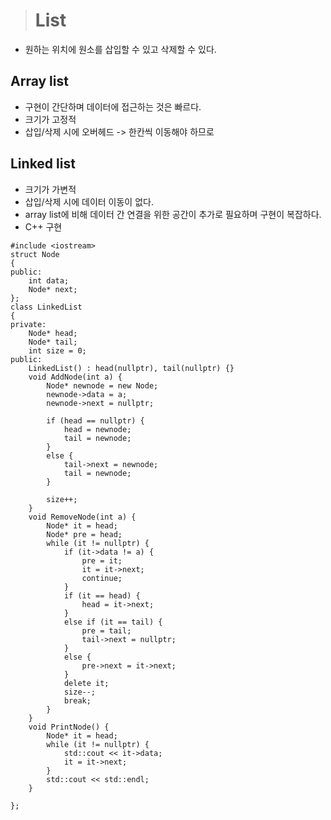 > # List
* 원하는 위치에 원소를 삽입할 수 있고 삭제할 수 있다.
## Array list
* 구현이 간단하며 데이터에 접근하는 것은 빠르다.
* 크기가 고정적
* 삽입/삭제 시에 오버헤드 -> 한칸씩 이동해야 하므로
## Linked list
* 크기가 가변적
* 삽입/삭제 시에 데이터 이동이 없다.
* array list에 비해 데이터 간 연결을 위한 공간이 추가로 필요하며 구현이 복잡하다.
* C++ 구현
~~~
#include <iostream>
struct Node
{
public:
    int data;
    Node* next;
};
class LinkedList
{
private:
    Node* head;
    Node* tail;
    int size = 0;
public:
    LinkedList() : head(nullptr), tail(nullptr) {}
    void AddNode(int a) {
        Node* newnode = new Node;
        newnode->data = a;
        newnode->next = nullptr;

        if (head == nullptr) {
            head = newnode;
            tail = newnode;
        }
        else {
            tail->next = newnode;
            tail = newnode;
        }

        size++;
    }
    void RemoveNode(int a) {
        Node* it = head;
        Node* pre = head;
        while (it != nullptr) {
            if (it->data != a) {
                pre = it;
                it = it->next;
                continue;
            }
            if (it == head) {
                head = it->next;
            }
            else if (it == tail) {
                pre = tail;
                tail->next = nullptr;
            }
            else {
                pre->next = it->next;
            }
            delete it;
            size--;
            break;
        }
    }
    void PrintNode() {
        Node* it = head;
        while (it != nullptr) {
            std::cout << it->data;
            it = it->next;
        }
        std::cout << std::endl;
    }

};
~~~
